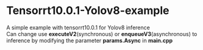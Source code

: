 # Tensorrt10.0.1-Yolov8-example
A simple example with tensorrt10.0.1 for Yolov8 inference  
Can change use **executeV2**(synchronous) or **enqueueV3**(asynchronous) to inference by modifying the parameter **params.Async** in **main.cpp**
